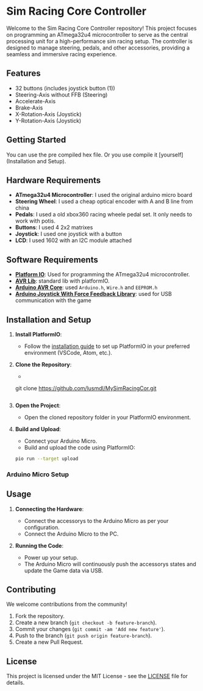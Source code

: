 # Sim Racing Core Controller

Welcome to the Sim Racing Core Controller repository! This project focuses on programming an ATmega32u4 microcontroller to serve as the central processing unit for a high-performance sim racing setup. The controller is designed to manage steering, pedals, and other accessories, providing a seamless and immersive racing experience.

## Features

- 32 buttons (includes joystick button (1))
- Steering-Axis without FFB (Steering)
- Accelerate-Axis
- Brake-Axis
- X-Rotation-Axis (Joystick)
- Y-Rotation-Axis (Joystick)



## Getting Started

You can use the pre compiled hex file. Or you use compile it [yourself](Installation and Setup).


## Hardware Requirements

- **ATmega32u4 Microcontroller**: I used the original arduino micro board
- **Steering Wheel**: I used a cheap optical encoder with A and B line from china
- **Pedals**: I used a old xbox360 racing wheele pedal set. It only needs to work with potis.
- **Buttons**: I used 4 2x2 matrixes
- **Joystick**: I used one joystick with a button
- **LCD**: I used 1602 with an I2C module attached

## Software Requirements

- [**Platform IO**](https://platformio.org/install/ide?install=vscode): Used for programming the ATmega32u4 microcontroller.
- [**AVR Lib**](https://github.com/avrdudes/avr-libc.git): standard lib with platformIO.
- [**Arduino AVR Core**](https://github.com/arduino/ArduinoCore-avr.git): used `Arduino.h`, `Wire.h` and `EEPROM.h`
- [**Arduino Joystick With Force Feedback Library**](https://github.com/YukMingLaw/ArduinoJoystickWithFFBLibrary.git): used for USB communication with the game

## Installation and Setup

1. **Install PlatformIO**:
   - Follow the [installation guide](https://platformio.org/install) to set up PlatformIO in your preferred environment (VSCode, Atom, etc.).

2. **Clone the Repository**:

   - ```sh
   git clone https://github.com/lusmdl/MySimRacingCor.git
   ```

3. **Open the Project**:
   - Open the cloned repository folder in your PlatformIO environment.

4. **Build and Upload**:
   - Connect your Arduino Micro.
   - Build and upload the code using PlatformIO:

   ```sh
   pio run --target upload
   ```

### Arduino Micro Setup


## Usage

1. **Connecting the Hardware**:
   - Connect the accessorys to the Arduino Micro as per your configuration.
   - Connect the Arduino Micro to the PC.

2. **Running the Code**:
   - Power up your setup.
   - The Arduino Micro will continuously push the accessorys states and update the Game data via USB.

## Contributing

We welcome contributions from the community!

1. Fork the repository.
2. Create a new branch (`git checkout -b feature-branch`).
3. Commit your changes (`git commit -am 'Add new feature'`).
4. Push to the branch (`git push origin feature-branch`).
5. Create a new Pull Request.

## License

This project is licensed under the MIT License - see the [LICENSE](LICENSE) file for details.
